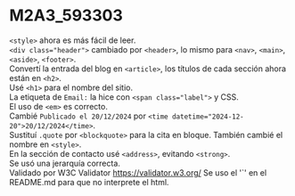 # M2A3_593303

`<style>` ahora es más fácil de leer.  
`<div class="header">` cambiado por `<header>`, lo mismo para `<nav>`, `<main>`, `<aside>`, `<footer>`.  
Convertí la entrada del blog en `<article>`, los títulos de cada sección ahora están en `<h2>`.  
Usé `<h1>` para el nombre del sitio.  
La etiqueta de `Email:` la hice con `<span class="label">` y CSS.  
El uso de `<em>` es correcto.  
Cambié `Publicado el 20/12/2024` por `<time datetime="2024-12-20">20/12/2024</time>`.  
Sustituí `.quote` por `<blockquote>` para la cita en bloque. También cambié el nombre en `<style>`.  
En la sección de contacto usé `<address>`, evitando `<strong>`.  
Se usó una jerarquía correcta.  
Validado por W3C Validator https://validator.w3.org/
Se uso el '`' en el README.md para que no interprete el html.